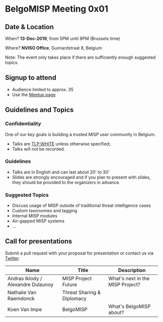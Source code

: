 # BelgoMISP Meeting 0x01

## Date & Location

When? **13-Dec-2019**, from 5PM until 8PM (Brussels time)

Where? **NVISO Office**, Guimardstraat 8, Belgium

Note: The event only takes place if there are sufficiently enough suggested topics.

## Signup to attend

* Audience limited to approx. 35
* Use the [Meetup page](https://www.meetup.com/BelgoMISP/events/266284763/)

## Guidelines and Topics

### Confidentiality

One of our key goals is building a trusted MISP user community in Belgium.

* Talks are [TLP:WHITE](https://www.first.org/tlp/) unless otherwise specified;
* Talks will not be recorded. 

### Guidelines

* Talks are in English and can last about 20' to 30'
* Slides are strongly encouraged and if you plan to present with slides, they should be provided to the organizers in advance.

### Suggested Topics

* Discuss usage of MISP outside of traditional threat intelligence cases
* Custom taxonomies and tagging
* Internal MISP modules
* Air-gapped MISP systems
* ...

## Call for presentations

Submit a pull request with your proposal for presentation or contact us via [Twitter](https://twitter.com/belgomisp).

| Name | Title | Description   |
|------|-------|---------------|
| Andras Iklody / Alexandre Dulaunoy | MISP Project Future | What's next in the MISP Project? |
| Nathalie Van Raemdonck | Threat Sharing & Diplomacy |
| Koen Van Impe | BelgoMISP | What's BelgoMISP about? |